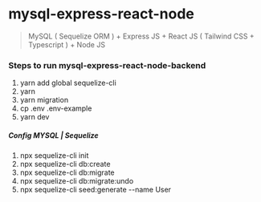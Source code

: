 # mysql-express-react-node

> MySQL ( Sequelize ORM ) + Express JS + React JS ( Tailwind CSS + Typescript ) + Node JS

### Steps to run mysql-express-react-node-backend

1. yarn add global sequelize-cli
2. yarn
3. yarn migration
4. cp .env .env-example
5. yarn dev

##### Config MYSQL | Sequelize

1. npx sequelize-cli init
2. npx sequelize-cli db:create
3. npx sequelize-cli db:migrate
4. npx sequelize-cli db:migrate:undo
5. npx sequelize-cli seed:generate --name User
